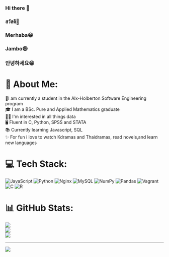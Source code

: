 ### Hi there 👋
### สวัสดี👏
### Merhaba😁
### Jambo😄
### 안녕하세요😁

# 💫 About Me:
🔭I am currently a student in the Alx-Holberton Software Engineering program<br>🎓 I am a BSc. Pure and Applied Mathematics graduate<br>🕵️‍♀️ I'm interested in all things data<br>🖥️ Fluent in C, Python, SPSS and STATA<br>📚 Currently learning Javascript, SQL<br>✨ For fun i love to watch Kdramas and Thaidramas, read novels,and learn new languages


# 💻 Tech Stack:
![JavaScript](https://img.shields.io/badge/javascript-%23323330.svg?style=for-the-badge&logo=javascript&logoColor=%23F7DF1E) ![Python](https://img.shields.io/badge/python-3670A0?style=for-the-badge&logo=python&logoColor=ffdd54) ![Nginx](https://img.shields.io/badge/nginx-%23009639.svg?style=for-the-badge&logo=nginx&logoColor=white) ![MySQL](https://img.shields.io/badge/mysql-%2300f.svg?style=for-the-badge&logo=mysql&logoColor=white) ![NumPy](https://img.shields.io/badge/numpy-%23013243.svg?style=for-the-badge&logo=numpy&logoColor=white) ![Pandas](https://img.shields.io/badge/pandas-%23150458.svg?style=for-the-badge&logo=pandas&logoColor=white) ![Vagrant](https://img.shields.io/badge/vagrant-%231563FF.svg?style=for-the-badge&logo=vagrant&logoColor=white) ![C](https://img.shields.io/badge/c-%2300599C.svg?style=for-the-badge&logo=c&logoColor=white) ![R](https://img.shields.io/badge/r-%23276DC3.svg?style=for-the-badge&logo=r&logoColor=white)
# 📊 GitHub Stats:
![](https://github-readme-stats.vercel.app/api?username=Jesica-akeyo&theme=dark&hide_border=false&include_all_commits=false&count_private=false)<br/>
![](https://github-readme-streak-stats.herokuapp.com/?user=Jesica-akeyo&theme=dark&hide_border=false)<br/>
![](https://github-readme-stats.vercel.app/api/top-langs/?username=Jesica-akeyo&theme=dark&hide_border=false&include_all_commits=false&count_private=false&layout=compact)

---
[![](https://visitcount.itsvg.in/api?id=Jesica-akeyo&icon=0&color=0)](https://visitcount.itsvg.in)
